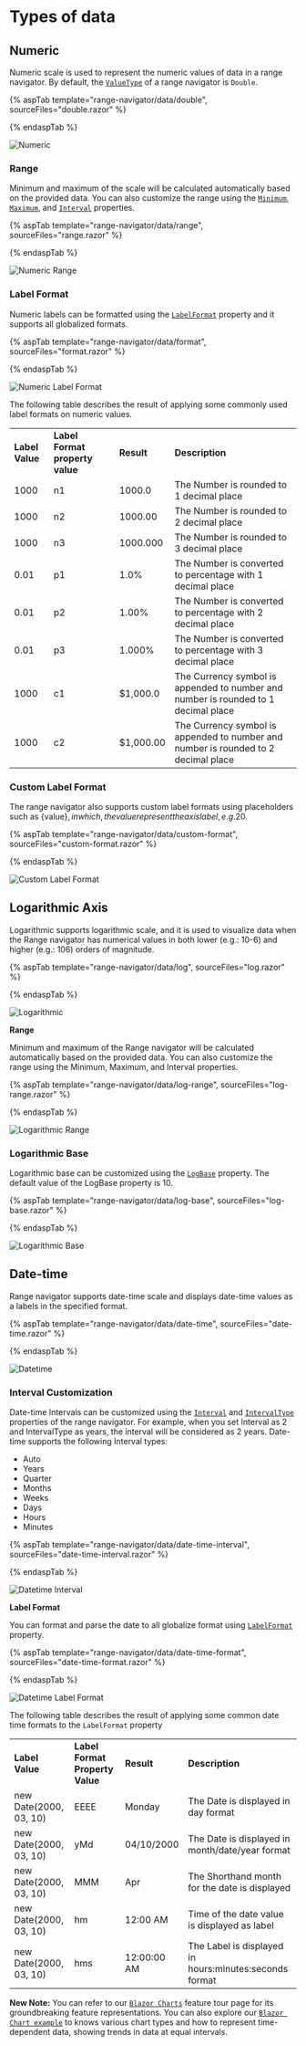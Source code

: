 <!-- markdownlint-disable MD036 -->

# Types of data

## Numeric

Numeric scale is used to represent the numeric values of data in a range navigator. By default, the [`ValueType`](https://help.syncfusion.com/cr/blazor/Syncfusion.Blazor.Charts.ChartSeries.html#Syncfusion_Blazor_Charts_ChartSeries_DrawType) of a range navigator is `Double`.

{% aspTab template="range-navigator/data/double", sourceFiles="double.razor" %}

{% endaspTab %}

![Numeric](images/data/double.png)

### Range

Minimum and maximum of the scale will be calculated automatically based on the provided data. You can also customize the range using the [`Minimum`](https://help.syncfusion.com/cr/blazor/Syncfusion.Blazor.Charts.ChartSeries.html#Syncfusion_Blazor_Charts_ChartSeries_DrawType), [`Maximum`](https://help.syncfusion.com/cr/blazor/Syncfusion.Blazor.Charts.ChartSeries.html#Syncfusion_Blazor_Charts_ChartSeries_DrawType), and [`Interval`](https://help.syncfusion.com/cr/blazor/Syncfusion.Blazor.Charts.ChartSeries.html#Syncfusion_Blazor_Charts_ChartSeries_DrawType) properties.

{% aspTab template="range-navigator/data/range", sourceFiles="range.razor" %}

{% endaspTab %}

![Numeric Range](images/data/numeric-range.png)

### Label Format

Numeric labels can be formatted using the [`LabelFormat`](https://help.syncfusion.com/cr/blazor/Syncfusion.Blazor.Charts.ChartSeries.html#Syncfusion_Blazor_Charts_ChartSeries_DrawType) property and it supports all globalized formats.

{% aspTab template="range-navigator/data/format", sourceFiles="format.razor" %}

{% endaspTab %}

![Numeric Label Format](images/data/format.png)

The following table describes the result of applying some commonly used label formats on numeric values.

<!-- markdownlint-disable MD033 -->
<table>
<tr>
<td><b>Label Value</b></td>
<td><b>Label Format property value</b></td>
<td><b>Result </b></td>
<td><b>Description </b></td>
</tr>
<tr>
<td>1000</td>
<td>n1</td>
<td>1000.0</td>
<td>The Number is rounded to 1 decimal place</td>
</tr>
<tr>
<td>1000</td>
<td>n2</td>
<td>1000.00</td>
<td>The Number is rounded to 2 decimal place</td>
</tr>
<tr>
<td>1000</td>
<td>n3</td>
<td>1000.000</td>
<td>The Number is rounded to 3 decimal place</td>
</tr>
<tr>
<td>0.01</td>
<td>p1</td>
<td>1.0%</td>
<td>The Number is converted to percentage with 1 decimal place</td>
</tr>
<tr>
<td>0.01</td>
<td>p2</td>
<td>1.00%</td>
<td>The Number is converted to percentage with 2 decimal place</td>
</tr>
<tr>
<td>0.01</td>
<td>p3</td>
<td>1.000%</td>
<td>The Number is converted to percentage with 3 decimal place</td>
</tr>
<tr>
<td>1000</td>
<td>c1</td>
<td>$1,000.0</td>
<td>The Currency symbol is appended to number and number is rounded to 1 decimal place</td>
</tr>
<tr>
<td>1000</td>
<td>c2</td>
<td>$1,000.00</td>
<td>The Currency symbol is appended to number and number is rounded to 2 decimal place</td>
</tr>
</table>

### Custom Label Format

The range navigator also supports custom label formats using placeholders such as {value}$, in which, the value represent the axis label, e.g. 20$.

{% aspTab template="range-navigator/data/custom-format", sourceFiles="custom-format.razor" %}

{% endaspTab %}

![Custom Label Format](images/data/custom-format.png)

## Logarithmic Axis

<!-- markdownlint-disable MD033 -->

Logarithmic supports logarithmic scale, and it is used to visualize data when the Range navigator has numerical values in both lower (e.g.: 10-6) and higher (e.g.: 106) orders of magnitude.

{% aspTab template="range-navigator/data/log", sourceFiles="log.razor" %}

{% endaspTab %}

![Logarithmic](images/data/log.png)

**Range**

Minimum and maximum of the Range navigator will be calculated automatically based on the provided data. You can also customize the range using the Minimum, Maximum, and Interval properties.

{% aspTab template="range-navigator/data/log-range", sourceFiles="log-range.razor" %}

{% endaspTab %}

![Logarithmic Range](images/data/log-range.png)

### Logarithmic Base

Logarithmic base can be customized using the [`LogBase`](https://help.syncfusion.com/cr/blazor/Syncfusion.Blazor.Charts.ChartSeries.html#Syncfusion_Blazor_Charts_ChartSeries_DrawType) property. The default value of the LogBase property is 10.

{% aspTab template="range-navigator/data/log-base", sourceFiles="log-base.razor" %}

{% endaspTab %}

![Logarithmic Base](images/data/log-base.png)

## Date-time

Range navigator supports date-time scale and displays date-time values as a labels in the specified format.

{% aspTab template="range-navigator/data/date-time", sourceFiles="date-time.razor" %}

{% endaspTab %}

![Datetime](images/data/datetime.png)

### Interval Customization

Date-time Intervals can be customized using the [`Interval`](https://help.syncfusion.com/cr/blazor/Syncfusion.Blazor.Charts.ChartSeries.html#Syncfusion_Blazor_Charts_ChartSeries_DrawType) and [`IntervalType`](https://help.syncfusion.com/cr/blazor/Syncfusion.Blazor.Charts.ChartAxis.html#Syncfusion_Blazor_Charts_ChartAxis_StartAngle) properties of the range navigator.
For example, when you set Interval as 2 and IntervalType as years, the interval will be considered as 2 years.
Date-time supports the following Interval types:
* Auto
* Years
* Quarter
* Months
* Weeks
* Days
* Hours
* Minutes

{% aspTab template="range-navigator/data/date-time-interval", sourceFiles="date-time-interval.razor" %}

{% endaspTab %}

![Datetime Interval](images/data/datetime-interval.png)

**Label Format**

You can format and parse the date to all globalize format using [`LabelFormat`](https://help.syncfusion.com/cr/blazor/Syncfusion.Blazor.Charts.ChartSeries.html#Syncfusion_Blazor_Charts_ChartSeries_DrawType) property.

{% aspTab template="range-navigator/data/date-time-format", sourceFiles="date-time-format.razor" %}

{% endaspTab %}

![Datetime Label Format](images/data/datetime-format.png)

The following table describes the result of applying some common date time formats to the `LabelFormat` property

<!-- markdownlint-disable MD033 -->
<table>
<tr>
<td><b>Label Value</b></td>
<td><b>Label Format Property Value</b></td>
<td><b>Result </b></td>
<td><b>Description </b></td>
</tr>
<tr>
<td>new Date(2000, 03, 10)</td>
<td>EEEE</td>
<td>Monday</td>
<td>The Date is displayed in day format</td>
</tr>
<tr>
<td>new Date(2000, 03, 10)</td>
<td>yMd</td>
<td>04/10/2000</td>
<td>The Date is displayed in month/date/year format</td>
</tr>
<tr>
<td>new Date(2000, 03, 10)</td>
<td> MMM </td>
<td>Apr</td>
<td>The Shorthand month for the date is displayed</td>
</tr>
<tr>
<td>new Date(2000, 03, 10)</td>
<td>hm</td>
<td>12:00 AM</td>
<td>Time of the date value is displayed as label</td>
</tr>
<tr>
<td>new Date(2000, 03, 10)</td>
<td>hms</td>
<td>12:00:00 AM</td>
<td>The Label is displayed in hours:minutes:seconds format</td>
</tr>
</table>

**New Note:** You can refer to our [`Blazor Charts`](https://www.syncfusion.com/blazor-components/blazor-charts) feature tour page for its groundbreaking feature representations. You can also explore our [`Blazor Chart example`](https://blazor.syncfusion.com/demos/chart/line?theme=bootstrap4) to knows various chart types and how to represent time-dependent data, showing trends in data at equal intervals.